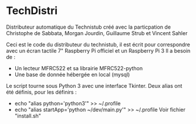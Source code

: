 # TechDistri
Distributeur automatique du Technistub créé avec la particpation de Christophe de Sabbata, Morgan Jourdin, Guillaume Strub et Vincent Sahler

Ceci est le code du distributeur du technistub, il est écrit pour correspondre avec un écran tactile 7" Raspberry Pi officiel et un Raspberry Pi 3
Il a besoin de :
  - Un lecteur MFRC522 et sa librairie MFRC522-python
  - Une base de donnée hébergée en local (mysql)

Le script tourne sous Python 3 avec une interface Tkinter.
Deux alias ont été définis, pour les définirs : 
  - echo "alias python='python3'" >> ~/.profile
  - echo "alias startApp='python ~/dev/main.py'" >> ~/.profile
Voir fichier "install.sh"
